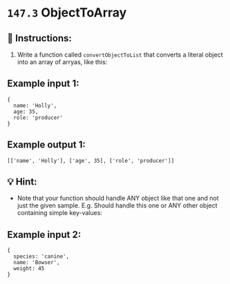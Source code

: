 # `147.3` ObjectToArray

## 📝 Instructions:

1. Write a function called `convertObjectToList` that converts a literal object into an array of arryas, like this:

## Example input 1:

```Js
{
  name: 'Holly',
  age: 35,
  role: 'producer'
}
```
## Example output 1:

```Js
[['name', 'Holly'], ['age', 35], ['role', 'producer']]
```

## 💡 Hint:

+ Note that your function should handle ANY object like that one and not just the given sample. E.g. Should handle this one or ANY other object containing simple key-values:


## Example input 2:

```Js
{
  species: 'canine',
  name: 'Bowser',
  weight: 45
}
```
